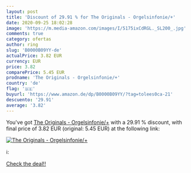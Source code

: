 ```yaml
---
layout: post
title: 'Discount of 29.91 % for The Originals - Orgelsinfonie/+'
date: 2020-09-25 18:02:28
image: 'https://m.media-amazon.com/images/I/5175ixCdRGL._SL200_.jpg'
comments: true
category: ofertas
author: ring
slug: 'B0000B09YY-de'
actualPrice: 3.82 EUR
currency: EUR
price: 3.82
comparePrice: 5.45 EUR
prodname: 'The Originals - Orgelsinfonie/+'
country: 'de'
flag: '🇩🇪'
buyurl: 'https://www.amazon.de/dp/B0000B09YY/?tag=tolees0ca-21'
descuento: '29.91'
average: '3.82'
---
```


You've got [The Originals - Orgelsinfonie/+](https://www.amazon.de/dp/B0000B09YY/?tag=tolees0ca-21) with a  29.91 % discount, with final price of 3.82 EUR (original: 5.45 EUR) at the following link:

[![The Originals - Orgelsinfonie/+](https://m.media-amazon.com/images/I/5175ixCdRGL._SL200_.jpg)](https://www.amazon.de/dp/B0000B09YY/?tag=tolees0ca-21)

ℹ️:


[Check the deal!!](https://www.amazon.de/dp/B0000B09YY/?tag=tolees0ca-21)
